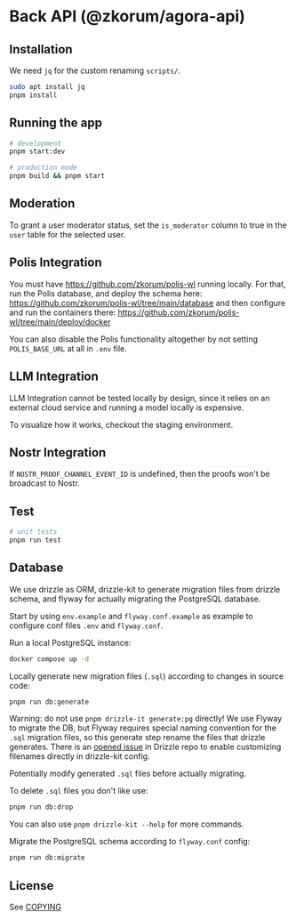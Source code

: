 # Back API (@zkorum/agora-api)

## Installation

We need `jq` for the custom renaming `scripts/`.

```bash
sudo apt install jq
pnpm install
```

## Running the app

```bash
# development
pnpm start:dev

# production mode
pnpm build && pnpm start
```

## Moderation

To grant a user moderator status, set the `is_moderator` column to true in the `user` table for the selected user.

## Polis Integration

You must have https://github.com/zkorum/polis-wl running locally. For that, run the Polis database, and deploy the schema here: https://github.com/zkorum/polis-wl/tree/main/database and then configure and run the containers there: https://github.com/zkorum/polis-wl/tree/main/deploy/docker

You can also disable the Polis functionality altogether by not setting `POLIS_BASE_URL` at all in `.env` file.

## LLM Integration

LLM Integration cannot be tested locally by design, since it relies on an external cloud service and running a model locally is expensive.

To visualize how it works, checkout the staging environment.

## Nostr Integration

If `NOSTR_PROOF_CHANNEL_EVENT_ID` is undefined, then the proofs won't be broadcast to Nostr.

## Test

```bash
# unit tests
pnpm run test
```

## Database

We use drizzle as ORM, drizzle-kit to generate migration files from drizzle schema, and flyway for actually migrating the PostgreSQL database.

Start by using `env.example` and `flyway.conf.example` as example to configure conf files `.env` and `flyway.conf`.

Run a local PostgreSQL instance:

```bash
docker compose up -d
```

Locally generate new migration files (`.sql`) according to changes in source code:

```bash
pnpm run db:generate
```

Warning: do not use `pnpm drizzle-it generate:pg` directly! We use Flyway to migrate the DB, but Flyway requires special naming convention for the `.sql` migration files, so this generate step rename the files that drizzle generates. There is an [opened issue](https://github.com/drizzle-team/drizzle-orm/issues/852#issuecomment-1646238813) in Drizzle repo to enable customizing filenames directly in drizzle-kit config.

Potentially modify generated `.sql` files before actually migrating.

To delete `.sql` files you don't like use:

```bash
pnpm run db:drop
```

You can also use `pnpm drizzle-kit --help` for more commands.

Migrate the PostgreSQL schema according to `flyway.conf` config:

```bash
pnpm run db:migrate
```

## License

See [COPYING](COPYING)
